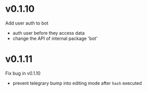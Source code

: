 # v0.1.10
Add user auth to bot 

* auth user before they access data
* change the API of internal package 'bot'

# v0.1.11
Fix bug in v0.1.10

* prevent telegrary bump into editing mode after `hash` executed
